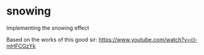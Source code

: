 # snowing
Implementing the snowing effect

Based on the works of this good sir:
https://www.youtube.com/watch?v=cl-mHFCGzYk
